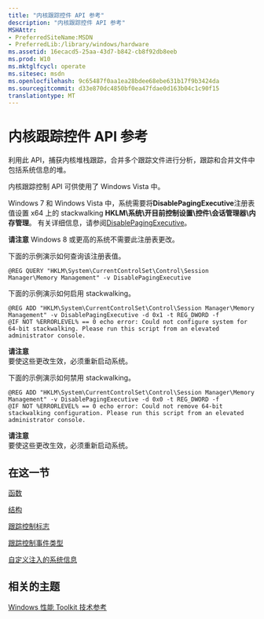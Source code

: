 ```yaml
---
title: "内核跟踪控件 API 参考"
description: "内核跟踪控件 API 参考"
MSHAttr:
- PreferredSiteName:MSDN
- PreferredLib:/library/windows/hardware
ms.assetid: 16ecacd5-25aa-43d7-b842-cb8f92db8eeb
ms.prod: W10
ms.mktglfcycl: operate
ms.sitesec: msdn
ms.openlocfilehash: 9c65487f0aa1ea28bdee68ebe631b17f9b3424da
ms.sourcegitcommit: d33e870dc4850bf0ea47fdae0d163b04c1c90f15
translationtype: MT
---
```

# <a name="kernel-trace-control-api-reference"></a>内核跟踪控件 API 参考


利用此 API，捕获内核堆栈跟踪，合并多个跟踪文件进行分析，跟踪和合并文件中包括系统信息的堆。

内核跟踪控制 API 可供使用了 Windows Vista 中。

Windows 7 和 Windows Vista 中，系统需要将**DisablePagingExecutive**注册表值设置 x64 上的 stackwalking **HKLM\\系统\\开目前控制设置\\控件\\会话管理器\\内存管理**。 有关详细信息，请参阅[DisablePagingExecutive](http://go.microsoft.com/fwlink/p/?linkid=213095)。

**请注意** Windows 8 或更高的系统不需要此注册表更改。

 

下面的示例演示如何查询该注册表值。

``` syntax
@REG QUERY "HKLM\System\CurrentControlSet\Control\Session Manager\Memory Management" -v DisablePagingExecutive
```

下面的示例演示如何启用 stackwalking。

``` syntax
@REG ADD "HKLM\System\CurrentControlSet\Control\Session Manager\Memory Management" -v DisablePagingExecutive -d 0x1 -t REG_DWORD -f
@IF NOT %ERRORLEVEL% == 0 echo error: Could not configure system for 64-bit stackwalking. Please run this script from an elevated administrator console.
```

**请注意**  
要使这些更改生效，必须重新启动系统。

 

下面的示例演示如何禁用 stackwalking。

``` syntax
@REG ADD "HKLM\System\CurrentControlSet\Control\Session Manager\Memory Management" -v DisablePagingExecutive -d 0x0 -t REG_DWORD -f
@IF NOT %ERRORLEVEL% == 0 echo error: Could not remove 64-bit stackwalking configuration. Please run this script from an elevated administrator console.
```

**请注意**  
要使这些更改生效，必须重新启动系统。

 

## <a name="in-this-section"></a>在这一节


[函数](functions-wpa.md)

[结构](structures-wpa.md)

[跟踪控制标志](trace-control-flags.md)

[跟踪控制事件类型](trace-control-event-types.md)

[自定义注入的系统信息](custom-injection-of-system-information.md)

## <a name="related-topics"></a>相关的主题


[Windows 性能 Toolkit 技术参考](windows-performance-toolkit-technical-reference.md)

 

 







